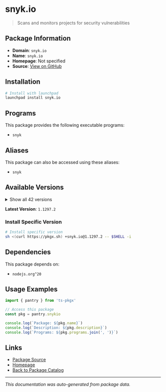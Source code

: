 # snyk.io

> Scans and monitors projects for security vulnerabilities

## Package Information

- **Domain**: `snyk.io`
- **Name**: `snyk.io`
- **Homepage**: Not specified
- **Source**: [View on GitHub](https://github.com/pkgxdev/pantry/tree/main/projects/snyk.io/package.yml)

## Installation

```bash
# Install with launchpad
launchpad install snyk.io
```

## Programs

This package provides the following executable programs:

- `snyk`

## Aliases

This package can also be accessed using these aliases:

- `snyk`

## Available Versions

<details>
<summary>Show all 42 versions</summary>

- `1.1297.2`, `1.1297.1`, `1.1297.0`, `1.1296.2`, `1.1296.1`
- `1.1296.0`, `1.1295.4`, `1.1295.3`, `1.1295.2`, `1.1295.1`
- `1.1295.0`, `1.1294.3`, `1.1294.2`, `1.1294.1`, `1.1294.0`
- `1.1293.1`, `1.1293.0`, `1.1292.4`, `1.1292.2`, `1.1292.1`
- `1.1292.0`, `1.1291.1`, `1.1291.0`, `1.1290.0`, `1.1289.0`
- `1.1288.1`, `1.1288.0`, `1.1287.0`, `1.1286.4`, `1.1286.3`
- `1.1286.2`, `1.1286.1`, `1.1286.0`, `1.1285.1`, `1.1285.0`
- `1.1284.0`, `1.1283.1`, `1.1283.0`, `1.1282.1`, `1.1282.0`
- `1.1281.0`, `1.1280.1`

</details>

**Latest Version**: `1.1297.2`

### Install Specific Version

```bash
# Install specific version
sh <(curl https://pkgx.sh) +snyk.io@1.1297.2 -- $SHELL -i
```

## Dependencies

This package depends on:

- `nodejs.org^20`

## Usage Examples

```typescript
import { pantry } from 'ts-pkgx'

// Access this package
const pkg = pantry.snykio

console.log(`Package: ${pkg.name}`)
console.log(`Description: ${pkg.description}`)
console.log(`Programs: ${pkg.programs.join(', ')}`)
```

## Links

- [Package Source](https://github.com/pkgxdev/pantry/tree/main/projects/snyk.io/package.yml)
- [Homepage](#)
- [Back to Package Catalog](../package-catalog.md)

---

*This documentation was auto-generated from package data.*
